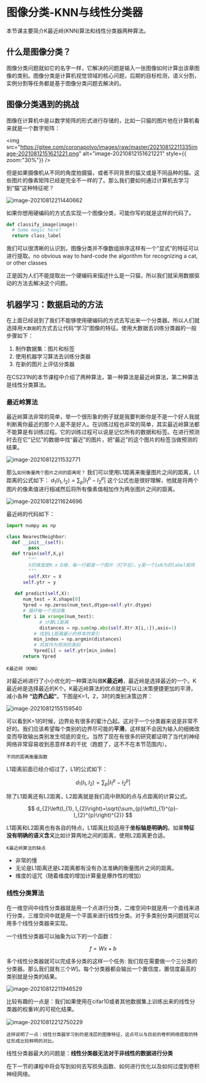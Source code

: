 # 图像分类-KNN与线性分类器

本节课主要简介K最近岭(KNN)算法和线性分类器两种算法。

## 什么是图像分类？

图像分类问题就如它的名字一样，它解决的问题是输入一张图像如何计算出该章图像的类别。图像分类是计算机视觉领域的核心问题，后期的目标检测，语义分割，实例分割等任务都是基于图像分类问题去解决的。

## 图像分类遇到的挑战

图像在计算机中是以数字矩阵的形式进行存储的，比如一只猫的图片他在计算机看来就是一个数字矩阵：

<img src="https://gitee.com/coronapolvo/images/raw/master/20210812211335image-20210812151621221.png" alt="image-20210812151621221" style={{ zoom:"30%"}} />

但是如果摄像机从不同的角度拍摄猫，或者不同背景的猫又或是不同品种的猫。这些图片的像素矩阵已经是完全不一样的了。那么我们要如何通过计算机去学习到“猫”这种特征呢？

![image-20210812211440662](https://gitee.com/coronapolvo/images/raw/master/20210812211442image-20210812211440662.png)

如果你想用硬编码的方式去实现一个图像分类，可能你写的就是这样的代码了。

```python
def classify_image(image):
  # Some magic here?
  return class_label
```

我们可以很清晰的认识到，图像分类并不像数组排序这样有一个“显式”的特征可以进行提取。no obvious way to hard-code the algorithm for recognizing a cat, or other classes

正是因为人们不能提取出一个硬编码来描述什么是一只猫，所以我们就采用数据驱动的方法去解决这个问题。

## 机器学习：数据启动的方法

在上面已经说到了我们不能够使用硬编码的方式去写出来一个分类器。所以人们就选择用`大数据`的方式去让代码“学习”图像的特征。使用大数据去训练分类器的一般步骤如下：

1. 制作数据集：图片和标签
2. 使用机器学习算法去训练分类器
3. 在新的图片上评估分类器

在CS231N的本节课程中介绍了两种算法，第一种算法是最近岭算法，第二种算法是线性分类算法。

### 最近岭算法

最近岭算法非常的简单，举一个很形象的例子就是我要判断你是不是一个好人我就判断离你最近的那个人是不是好人。在训练过程也非常的简单，其实最近岭算法都不能算是有训练过程。它的训练过程可以说是记忆所有的数据和标签。在进行预测时去在它“记忆”的数据中找“最近”的图片，把“最近”的这个图片的标签当做预测的结果。

![image-20210812211532771](https://gitee.com/coronapolvo/images/raw/master/20210812211534image-20210812211532771.png)

那么`如何衡量两个图片之间的距离呢？` 我们可以使用L1距离来衡量图片之间的距离，L1距离的公式如下：
$d_{1}\left(I_{1}, I_{2}\right)=\sum_{p}\left|I_{1}^{p}-I_{2}^{p}\right|$
这个公式也是很好理解，他就是将两个图片的像素值进行相减然后将所有像素值相加作为两张图片之间的距离。

![image-20210812211624696](https://gitee.com/coronapolvo/images/raw/master/20210812211625image-20210812211624696.png)

最近岭的代码如下：

```python
import numpy as np

class NearestNeighbor:
  def __init__(self):
    	pass
  def train(self,X,y)
  		"""
  		X的维度是N x D维，每一行都是一个图片（打平后），y是一个1xN为的label矩阵
  		"""
	    self.Xtr = X
  	  self.ytr = y
    
   def predict(self,X):
      num_test = X.shape[0] 
      Ypred = np.zeros(num_test,dtype=self.ytr.dtype)
      # 循环每一个测试集
      for i in xrange(num_test):
        	# 计算L1距离
        	distances = np.sum(np.abs(self.Xtr-X[i,:]),axis=1)
          # 找到L1距离最小的样本的索引
          min_index = np.argmin(distances)
          # 将其作为预测的类别
          Ypred[i] = self.ytr[min_index]
      return Ypred
```

`K最近岭（KNN）`

对最近岭进行了小小优化的一种算法叫做**K最近岭**，最近岭是选择最近的一个。K最近岭是选择最近的K个。K最近岭算法的优点就是可以让决策便捷更加的平滑，减小各种 **“边界凸起”**。下图是K=1，2，3时的类别决策边界：

![image-20210812155159540](https://gitee.com/coronapolvo/images/raw/master/20210812222611image-20210812155159540.png)

可以看到K=1的时候，边界处有很多的蜜汁凸起。这对于一个分类器来说是非常不好的。我们应该希望每个类别的边界尽可能的**平滑**。这样就不会因为输入的细微改变而导致输出类别发生彻底的变化。当然了现在有很多的研究都证明了当代的神经网络非常容易收到恶意样本的干扰（跑题了，这不不在本节范围内）。

`不同的距离衡量函数`

L1距离前面已经介绍过了，L1的公式如下：

$$
d_{1}\left(I_{1}, I_{2}\right)=\sum_{p}\left|I_{1}^{p}-I_{2}^{p}\right|
$$

除了L1距离还有L2距离，L2距离就是我们高中熟知的点与点距离的计算公式。

$$
d_{2}\left(I_{1}, I_{2}\right)=\sqrt{\sum_{p}\left(I_{1}^{p}-I_{2}^{p}\right)^{2}}
$$

L1距离和L2距离也有各自的特点，L1距离比较适用于**坐标轴是明确的**。如果**特征没有明确的语义含义**比如计算两地之间的距离，使用L2距离更合适。

`K最近岭算法的缺点`

- 非常的慢
- 无论是L1距离还是L2距离都有没有办法准确的衡量图片之间的距离。
- 维度的诅咒（随着维度的增加计算量是爆炸性的增加）

### 线性分类算法

在一维空间中线性分类器就是用一个点进行分类，二维空间中就是用一个直线来进行分类，三维空间中就是用一个平面来进行线性分类。对于多类别分类问题就可以用多个线性分类器来实现。

一个线性分类器可以抽象为以下的一个函数：

$$
f = Wx+b
$$

多个线性分类器就可以完成多分类的这样一个任务: 我们现在需要做一个三分类的分类器。那么我们就有三个$W$]。每个分类器都会输出一个置信度，置信度最高的类别就是分类的结果。

![image-20210812211946529](https://gitee.com/coronapolvo/images/raw/master/20210812222726image-20210812211946529.png)

比较有趣的一点是：我们如果使用在cifar10或者其他数据集上训练出来的线性分类器的权重$W_i$的可视化结果。

![image-20210812212750229](https://gitee.com/coronapolvo/images/raw/master/20210812212751image-20210812212750229.png)

`这样说明了一点：线性分类器学习到的是浅层的图像特征，这点可以与目前的卷积网络提取的特征形成比较鲜明的对比。`

线性分类器最大的问题是：**线性分类器无法对于非线性的数据进行分类**

在下一节的课程中将会写到如何去写损失函数、如何进行优化以及如何过度到卷积神经网络。



